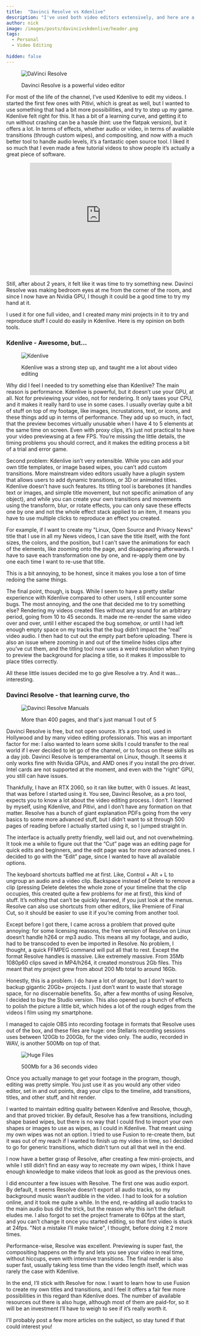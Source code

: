 ```yaml
---
title:  "Davinci Resolve vs Kdenlive"
description: "I've used both video editors extensively, and here are a few thoughts on why I'll be sticking to Resolve for the time being"
author: nick
image: /images/posts/davincivskdenlive/header.png
tags:
  - Personal
  - Video Editing
  
hidden: false
---
```



<figure markdown="1">

![DaVinci Resolve](/images/posts/davincivskdenlive/resolve.jpg)

<figcaption>Davinci Resolve is a powerful video editor</figcaption>
</figure>

For most of the life of the channel, I’ve used Kdenlive to edit my videos. I started the first few ones with Pitivi, which is great as well, but I wanted to use something that had a bit more possibilities, and try to step up my game. Kdenlive felt right for this. It has a bit of a learning curve, and getting it to run without crashing can be a hassle (hint: use the flatpak version), but it offers a lot. In terms of effects, whether audio or video, in terms of available transitions (through custom wipes), and compositing, and now with a much better tool to handle audio levels, it’s a fantastic open source tool. I liked it so much that I even made a few tutorial videos to show people it’s actually a great piece of software.

<p align="center"><iframe style="width:75%;height:300px;" src="https://www.youtube.com/embed/FBwCTMBPCZ4" frameborder="0" allow="accelerometer; autoplay; encrypted-media; gyroscope; picture-in-picture" allowfullscreen></iframe></p>

Still, after about 2 years, it felt like it was time to try something new. Davinci Resolve was making bedroom eyes at me from the corner of the room, and since I now have an Nvidia GPU, I though it could be a good time to try my hand at it.

I used it for one full video, and I created many mini projects in it to try and reproduce stuff I could do easily in Kdenlive. Here is my opinion on both tools.

### Kdenlive - Awesome, but…

<figure markdown="1">

![Kdenlive](/images/posts/davincivskdenlive/kdenlive.png)

<figcaption>Kdenlive was a strong step up, and taught me a lot about video editing</figcaption>
</figure>


Why did I feel I needed to try something else than Kdenlive? The main reason is performance. Kdenlive is powerful, but it doesn’t use your GPU, at all. Not for previewing your video, not for rendering. It only taxes your CPU, and it makes it really hard to use in some cases. I usually overlay quite a bit of stuff on top of my footage, like images, incrustations, text, or icons, and these things add up in terms of performance. They add up so much, in fact, that the preview becomes virtually unusable when I have 4 to 5 elements at the same time on screen. Even with proxy clips, it’s just not practical to have your video previewsing at a few FPS. You’re missing the little details, the timing problems you should correct, and it makes the editing process a bit of a trial and error game.

Second problem: Kdenlive isn’t very extensible. While you can add your own title templates, or image based wipes, you can’t add custom transitions. More mainstream video editors usually have a plugin system that allows users to add dynamic transitions, or 3D or animated titles. Kdenlive doesn’t have such features. Its titling tool is barebones (it handles text or images, and simple title movement, but not specific animation of any object), and while you can create your own transitions and movements using the transform, blur, or rotate effects, you can only save these effects one by one and not the whole effect stack applied to an item, it means you have to use multiple clicks to reproduce an effect you created.

For example, if I want to create my "Linux, Open Source and Privacy News" title that I use in all my News videos, I can save the title itself, with the font sizes, the colors, and the position, but I can't save the animations for each of the elements, like zooming onto the page, and disappearing afterwards. I have to save each transformation one by one, and re-apply them one by one each time I want to re-use that title.

This is a bit annoying, to be honest, since it makes you lose a ton of time redoing the same things.

The final point, though, is bugs. While I seem to have a pretty stellar experience with Kdenlive compared to other users, I still encounter some bugs. The most annoying, and the one that decided me to try something else? Rendering my videos created files without any sound for an arbitrary period, going from 10 to 45 seconds. It made me re-render the same video over and over, until I either escaped the bug somehow, or until I had left enough empty space on my tracks that the bug didn’t impact the “real” video audio. I then had to cut out the empty part before uploading. There is also an issue where zooming in and out of the timeline hides clips after you’ve cut them, and the titling tool now uses a weird resolution when trying to preview the background for placing a title, so it makes it impossible to place titles correctly.

All these little issues decided me to go give Resolve a try. And it was… interesting.

### Davinci Resolve - that learning curve, tho

<figure markdown="1">

![Davinci Resolve Manuals](/images/posts/davincivskdenlive/manuals.png)

<figcaption>More than 400 pages, and that's just manual 1 out of 5</figcaption>
</figure>

Davinci Resolve is free, but not open source. It’s a pro tool, used in Hollywood and by many video editing professionals. This was an important factor for me: I also wanted to learn some skills I could transfer to the real world if I ever decided to let go of the channel, or to focus on these skills as a day job. Davinci Resolve is temperamental on Linux, though. It seems it only works fine with Nvidia GPUs, and AMD ones if you install the pro driver. Intel cards are not supported at the moment, and even with the "right" GPU, you still can have issues.

Thankfully, I have an RTX 2060, so it ran like butter, with 0 issues. At least, that was before I started using it. You see, Davinci Resolve, as a pro tool, expects you to know a lot about the video editing process. I don’t. I learned by myself, using Kdenlive, and Pitivi, and I don’t have any formation on that matter. Resolve has a bunch of giant explanation PDFs going from the very basics to some more advanced stuff, but I didn’t want to sit through 500 pages of reading before I actually started using it, so I jumped straight in.

The interface is actually pretty friendly, well laid out, and not overwhelming. It took me a while to figure out that the “Cut” page was an editing page for quick edits and beginners, and the edit page was for more advanced ones. I decided to go with the “Edit” page, since I wanted to have all available options.

The keyboard shortcuts baffled me at first. Like, Control + Alt + L to ungroup an audio and a video clip. Backspace instead of Delete to remove a clip (pressing Delete deletes the whole zone of your timeline that the clip occupies, this created quite a few problems for me at first), this kind of stuff. It’s nothing that can’t be quickly learned, if you just look at the menus. Resolve can also use shortcuts from other editors, like Premiere of Final Cut, so it should be easier to use it if you’re coming from another tool.

Except before I got there, I came across a problem that proved quite annoying: for some licensing reasons, the free version of Resolve on Linux doesn’t handle h264 or mp3 audio. This means all my footage, and audio, had to be transcoded to even be imported in Resolve. No problem, I thought, a quick FFMPEG command will put all that to rest. Except the format Resolve handles is massive. Like extremely massive. From 35Mb 1080p60 clips saved in MP4/h264, it created monstrous 2Gb files. This meant that my project grew from about 200 Mb total to around 16Gb.

Honestly, this is a problem. I do have a lot of storage, but I don’t want to backup gigantic 20Gb+ projects. I just don’t want to waste that storage space, for no discernable benefits. So, after a few months of using Resolve, I decided to buy the Studio version. This also opened up a bunch of effects to polish the picture a little bit, which hides a lot of the rough edges from the videos I film using my smartphone.

I managed to cajole OBS into recording footage in formats that Resolve uses out of the box, and these files are huge: one Stellaris recording sessions uses between 120Gb to 200Gb, for the video only. The audio, recorded in WAV, is another 500Mb on top of that.

<figure markdown="1">

![Huge Files](/images/posts/davincivskdenlive/files.png)

<figcaption>500Mb for a 36 seconds video</figcaption>
</figure>

Once you actually manage to get your footage in the program, though, editing was pretty simple. You just use it as you would any other video editor, set in and out points, drag your clips to the timeline, add transitions, titles, and other stuff, and hit render.

I wanted to maintain editing quality between Kdenlive and Resolve, though, and that proved trickier. By default, Resolve has a few transitions, including shape based wipes, but there is no way that I could find to import your own shapes or images to use as wipes, as I could in Kdenlive. That meant using my own wipes was not an option. I tried to use Fusion to re-create them, but it was out of my reach if I wanted to finish up my video in time, so I decided to go for generic transitions, which didn’t turn out all that well in the end.

I now have a better grasp of Resolve, after creating a few mini-projects, and while I still didn’t find an easy way to recreate my own wipes, I think I have enough knowledge to make videos that look as good as the previous ones.

I did encounter a few issues with Resolve. The first one was audio export. By default, it seems Resolve doesn’t export all audio tracks, so my background music wasn’t audible in the video. I had to look for a solution online, and it took me quite a while. In the end, re-adding all audio tracks to the main audio bus did the trick, but the reason why this isn’t the default eludes me. I also forgot to set the project framerate to 60fps at the start, and you can’t change it once you started editing, so that first video is stuck at 24fps. "Not a mistake I’ll make twice", I thought, before doing it 2 more times.

Performance-wise, Resolve was excellent. Previewing is super fast, the compositing happens on the fly and lets you see your video in real time, without hiccups, even with intensive transitions. The final render is also super fast, usually taking less time than the video length itself, which was rarely the case with Kdenlive.

In the end, I’ll stick with Resolve for now. I want to learn how to use Fusion to create my own titles and transitions, and I feel it offers a fair few more possibilities in this regard than Kdenlive does. The number of available resources out there is also huge, although most of them are paid-for, so it will be an investment I’ll have to weigh to see if it’s really worth it.

I’ll probably post a few more articles on the subject, so stay tuned if that could interest you!
